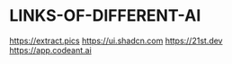 # LINKS-OF-DIFFERENT-AI

https://extract.pics
https://ui.shadcn.com
https://21st.dev
https://app.codeant.ai
